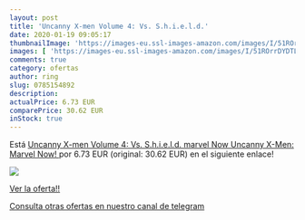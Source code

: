 ```yaml
---
layout: post
title: 'Uncanny X-men Volume 4: Vs. S.h.i.e.l.d.'
date: 2020-01-19 09:05:17
thumbnailImage: 'https://images-eu.ssl-images-amazon.com/images/I/51ROrrDYDTL._SL200_.jpg'
images: [ 'https://images-eu.ssl-images-amazon.com/images/I/51ROrrDYDTL._SL200_.jpg' ]
comments: true
category: ofertas
author: ring
slug: 0785154892
description:
actualPrice: 6.73 EUR
comparePrice: 30.62 EUR
inStock: true
---
```


Está [Uncanny X-men Volume 4: Vs. S.h.i.e.l.d.  marvel Now   Uncanny X-Men: Marvel Now! ](https://www.amazon.com/dp/0785154892/?tag=redken08-20) por 6.73 EUR (original: 30.62 EUR) en el siguiente enlace!

[![](https://images-eu.ssl-images-amazon.com/images/I/51ROrrDYDTL._SL200_.jpg)](https://www.amazon.com/dp/0785154892/?tag=redken08-20)

[Ver la oferta!!](https://www.amazon.com/dp/0785154892/?tag=redken08-20)

[Consulta otras ofertas en nuestro canal de telegram](https://t.me/s/ofertas25)

